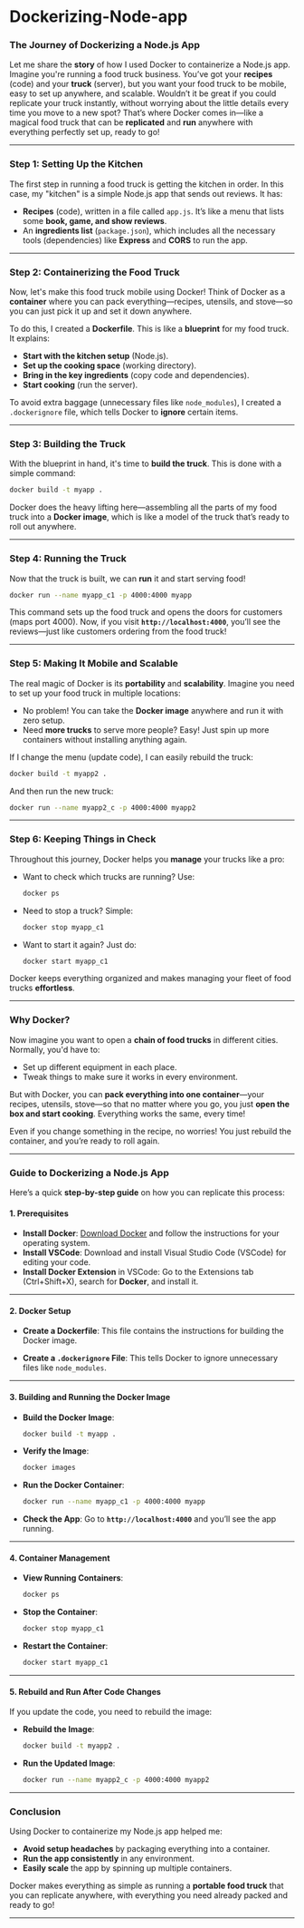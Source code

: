 # Dockerizing-Node-app


### **The Journey of Dockerizing a Node.js App**

Let me share the **story** of how I used Docker to containerize a Node.js app. Imagine you're running a food truck business. You’ve got your **recipes** (code) and your **truck** (server), but you want your food truck to be mobile, easy to set up anywhere, and scalable. Wouldn’t it be great if you could replicate your truck instantly, without worrying about the little details every time you move to a new spot? That’s where Docker comes in—like a magical food truck that can be **replicated** and **run** anywhere with everything perfectly set up, ready to go!

---

### **Step 1: Setting Up the Kitchen**

The first step in running a food truck is getting the kitchen in order. In this case, my "kitchen" is a simple Node.js app that sends out reviews. It has:

- **Recipes** (code), written in a file called `app.js`. It’s like a menu that lists some **book, game, and show reviews**.
- An **ingredients list** (`package.json`), which includes all the necessary tools (dependencies) like **Express** and **CORS** to run the app.

---

### **Step 2: Containerizing the Food Truck**

Now, let's make this food truck mobile using Docker! Think of Docker as a **container** where you can pack everything—recipes, utensils, and stove—so you can just pick it up and set it down anywhere.

To do this, I created a **Dockerfile**. This is like a **blueprint** for my food truck. It explains:
- **Start with the kitchen setup** (Node.js).
- **Set up the cooking space** (working directory).
- **Bring in the key ingredients** (copy code and dependencies).
- **Start cooking** (run the server).

To avoid extra baggage (unnecessary files like `node_modules`), I created a `.dockerignore` file, which tells Docker to **ignore** certain items.

---

### **Step 3: Building the Truck**

With the blueprint in hand, it's time to **build the truck**. This is done with a simple command:

```bash
docker build -t myapp .
```

Docker does the heavy lifting here—assembling all the parts of my food truck into a **Docker image**, which is like a model of the truck that’s ready to roll out anywhere.

---

### **Step 4: Running the Truck**

Now that the truck is built, we can **run** it and start serving food!

```bash
docker run --name myapp_c1 -p 4000:4000 myapp
```

This command sets up the food truck and opens the doors for customers (maps port 4000). Now, if you visit **`http://localhost:4000`**, you’ll see the reviews—just like customers ordering from the food truck!

---

### **Step 5: Making It Mobile and Scalable**

The real magic of Docker is its **portability** and **scalability**. Imagine you need to set up your food truck in multiple locations:
- No problem! You can take the **Docker image** anywhere and run it with zero setup.
- Need **more trucks** to serve more people? Easy! Just spin up more containers without installing anything again.

If I change the menu (update code), I can easily rebuild the truck:

```bash
docker build -t myapp2 .
```

And then run the new truck:

```bash
docker run --name myapp2_c -p 4000:4000 myapp2
```

---

### **Step 6: Keeping Things in Check**

Throughout this journey, Docker helps you **manage** your trucks like a pro:

- Want to check which trucks are running? Use:

  ```bash
  docker ps
  ```

- Need to stop a truck? Simple:

  ```bash
  docker stop myapp_c1
  ```

- Want to start it again? Just do:

  ```bash
  docker start myapp_c1
  ```

Docker keeps everything organized and makes managing your fleet of food trucks **effortless**.

---

### **Why Docker?**

Now imagine you want to open a **chain of food trucks** in different cities. Normally, you'd have to:
- Set up different equipment in each place.
- Tweak things to make sure it works in every environment.

But with Docker, you can **pack everything into one container**—your recipes, utensils, stove—so that no matter where you go, you just **open the box and start cooking**. Everything works the same, every time!

Even if you change something in the recipe, no worries! You just rebuild the container, and you’re ready to roll again.

---

### **Guide to Dockerizing a Node.js App**

Here’s a quick **step-by-step guide** on how you can replicate this process:

#### 1. **Prerequisites**
- **Install Docker**: [Download Docker](https://www.docker.com/get-started) and follow the instructions for your operating system.
- **Install VSCode**: Download and install Visual Studio Code (VSCode) for editing your code.
- **Install Docker Extension** in VSCode: Go to the Extensions tab (Ctrl+Shift+X), search for **Docker**, and install it.

---

#### 2. **Docker Setup**

- **Create a Dockerfile**: This file contains the instructions for building the Docker image.
  

- **Create a `.dockerignore` File**: This tells Docker to ignore unnecessary files like `node_modules`.

---

#### 3. **Building and Running the Docker Image**

- **Build the Docker Image**:

  ```bash
  docker build -t myapp .
  ```

- **Verify the Image**:

  ```bash
  docker images
  ```

- **Run the Docker Container**:

  ```bash
  docker run --name myapp_c1 -p 4000:4000 myapp
  ```

- **Check the App**: Go to **`http://localhost:4000`** and you’ll see the app running.

---

#### 4. **Container Management**

- **View Running Containers**:

  ```bash
  docker ps
  ```

- **Stop the Container**:

  ```bash
  docker stop myapp_c1
  ```

- **Restart the Container**:

  ```bash
  docker start myapp_c1
  ```

---

#### 5. **Rebuild and Run After Code Changes**

If you update the code, you need to rebuild the image:

- **Rebuild the Image**:

  ```bash
  docker build -t myapp2 .
  ```

- **Run the Updated Image**:

  ```bash
  docker run --name myapp2_c -p 4000:4000 myapp2
  ```

---

### **Conclusion**

Using Docker to containerize my Node.js app helped me:
- **Avoid setup headaches** by packaging everything into a container.
- **Run the app consistently** in any environment.
- **Easily scale** the app by spinning up multiple containers.

Docker makes everything as simple as running a **portable food truck** that you can replicate anywhere, with everything you need already packed and ready to go!

--- 






